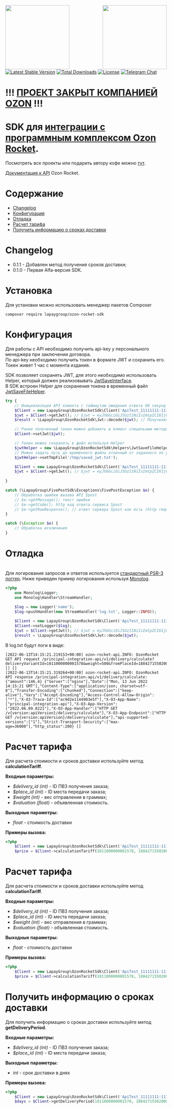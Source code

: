 
<a href="https://lapaygroup.ru"><img align="left" width="200" src="https://lapaygroup.ru/img/lapaygroup.svg"></a>
<a href="https://rocket.ozon.ru"><img align="right" width="200" src="https://cdn1.ozone.ru/s3/helppartners/ozon-rocket-main.svg"></a>    

<br /><br /><br />

[![Latest Stable Version](https://poser.pugx.org/lapaygroup/ozon-rocket-sdk/v/stable)](https://packagist.org/packages/lapaygroup/ozon-rocket-sdk)
[![Total Downloads](https://poser.pugx.org/lapaygroup/ozon-rocket-sdk/downloads)](https://packagist.org/packages/lapaygroup/ozon-rocket-sdk)
[![License](https://poser.pugx.org/lapaygroup/ozon-rocket-sdk/license)](https://packagist.org/packages/lapaygroup/ozon-rocket-sdk)
[![Telegram Chat](https://img.shields.io/badge/telegram-chat-blue.svg?logo=telegram)](https://t.me/phpboxberrysdk)

# !!! [ПРОЕКТ ЗАКРЫТ КОМПАНИЕЙ OZON](https://rocket.ozon.ru/) !!!

# SDK для [интеграции с программным комплексом Ozon Rocket](https://rocket.ozon.ru).  

Посмотреть все проекты или подарить автору кофе можно [тут](https://lapaygroup.ru/opensource).    

[Документация к API](https://docs.ozon.ru/api/rocket) Ozon Rocket.    

# Содержание    
- [Changelog](#changelog)    
- [Конфигурация](#configuration)  
- [Отладка](#debugging)  
- [Расчет тарифа](#tariffs)  
- [Получить информацию о сроках доставки](#delivery-period)  


<a name="links"><h1>Changelog</h1></a>
 - 0.1.1 - Добавлен метод получения сроков доставки;
 - 0.1.0 - Первая Alfa-версия SDK.  

# Установка  
Для установки можно использовать менеджер пакетов Composer

    composer require lapaygroup/ozon-rocket-sdk
    

<a name="configuration"><h1>Конфигурация</h1></a>  

Для работы с API необходимо получить api-key у персонального менеджера при заключении договора.    
По api-key необходимо получить токен в формате JWT и сохранить его. Токен живет 1 час с момента издания.     

SDK позволяет сохранять JWT, для этого необходимо использовать Helper, который должен реализовывать [JwtSaveInterface](https://github.com/lapaygroup/ozon-rocket-sdk/blob/master/src/Helpers/JwtSaveInterface.php).    
В SDK встроен Helper для сохранения токена в временный файл [JwtSaveFileHelper](https://github.com/lapaygroup/ozon-rocket-sdk/blob/master/src/Helpers/JwtSaveFileHelper.php).    

```php
try {
    // Инициализация API клиента с таймаутом ожидания ответа 60 секунд
    $Client = new LapayGroup\OzonRocketSdk\Client('ApiTest_11111111-1111-1111-1111-111111111111', 'SRYksX3PBPUYj73A6cNqbQYRSaYNpjSodIMeWoSCQ8U=', 60, \LapayGroup\OzonRocketSdk\Client::API_URI_TEST);
    $jwt = $Client->getJwt(); // $jwt = eyJhbGciOiJSUzI1NiIsImtpZCI6IjQyMmNhZDNiLTc2MjMtNGZhYy1hMWEwLTIwZTQxMGQxNDRjMCIsInR5cCI6ImF0K2p3dCJ9.eyJuYmYiOjE2NTUxMzAxNjQsImV4cCI6MTY1NTIxNjU2NCwiaXNzIjoiaHR0cHM6Ly9hcGktc3RnLm96b25ydS5tZS9wcmluY2lwYWwtYXV0aC1hcGkiLCJjbGllbnRfaWQiOiJBcGlUZXN0XzExMTExMTExLTExMTEtMTExMS0xMTExLTExMTExMTExMTExMSIsIkxvem9uVXNlck5hbWUiOiJBcGlVc2VyVGVzdDIiLCJMb3pvbkNvbnRyYWN0SWQiOiIyMjYwNDI1OTU3NjAwMCIsIkxvem9uUHJpbmNpcGFsSWQiOiIzNDUiLCJqdGkiOiJCOUFCNTUyMTVCMzlEQjBFMDM2OEI5NTk3QzE4QjFENiIsImlhdCI6MTY1NTEzMDE2NCwic2NvcGUiOlsiZGVsaXZlcnkucGFyYW1zLmFwaS5yZWFkIiwicHJpbmNpcGFsLmludGVncmF0aW9uLmFwaS5mdWxsIl19.IN6UV3rArlGSQD_fOFYT2c9FUPNx_LW_BMI7RqO7-rpT0_hbmh_PhxZedAdJs3ZRdc-kki5t2nR9p-GoQYWeVt30s5n-qeqpSigZvunf-TYmNMjl6Un0zSI0XY_9SMl-xTzUJ7DnwAGdWu9jWvusMoFI-vGUJB-wZIQzhCN1MeOq1gIgvc5Hd729fXe3hvlc683dsF-leoXgiIb3CV-kkSx6ASERZy7rw7ugs4LWhwphVCM2dvhMt8Ue1f35MkllgJaic9x6OU3JMIKlRdGFFdcPy9ZpWqmH34XpDoZCrHWnbndE-tFLc0fuXSIf0kNoJhaUrW5VJ7Gliu0_Rtv3sQ
    $result = \LapayGroup\OzonRocketSdk\Jwt::decode($jwt); // Получения информации из токена (payload)

    // Ранее полученный токен можно добавить в клиент специльным методом
    $Client->setJwt($jwt);

    // Токен можно сохранять в файл используя Helper
    $jwtHelper = new \LapayGroup\OzonRocketSdk\Helpers\JwtSaveFileHelper();
    // Можно задать путь до временного файла отличный от заданного по умолчанию
    $jwtHelper->setTmpFile('/tmp/saved_jwt.txt');

    $Client = new LapayGroup\OzonRocketSdk\Client('ApiTest_11111111-1111-1111-1111-111111111111', 'SRYksX3PBPUYj73A6cNqbQYRSaYNpjSodIMeWoSCQ8U=', 60, \LapayGroup\OzonRocketSdk\Client::API_URI_TEST, $jwtHelper);
    $jwt = $Client->getJwt(); // $jwt = eyJhbGciOiJSUzI1NiIsImtpZCI6IjQyMmNhZDNiLTc2MjMtNGZhYy1hMWEwLTIwZTQxMGQxNDRjMCIsInR5cCI6ImF0K2p3dCJ9.eyJuYmYiOjE2NTUxMzAxNjQsImV4cCI6MTY1NTIxNjU2NCwiaXNzIjoiaHR0cHM6Ly9hcGktc3RnLm96b25ydS5tZS9wcmluY2lwYWwtYXV0aC1hcGkiLCJjbGllbnRfaWQiOiJBcGlUZXN0XzExMTExMTExLTExMTEtMTExMS0xMTExLTExMTExMTExMTExMSIsIkxvem9uVXNlck5hbWUiOiJBcGlVc2VyVGVzdDIiLCJMb3pvbkNvbnRyYWN0SWQiOiIyMjYwNDI1OTU3NjAwMCIsIkxvem9uUHJpbmNpcGFsSWQiOiIzNDUiLCJqdGkiOiJCOUFCNTUyMTVCMzlEQjBFMDM2OEI5NTk3QzE4QjFENiIsImlhdCI6MTY1NTEzMDE2NCwic2NvcGUiOlsiZGVsaXZlcnkucGFyYW1zLmFwaS5yZWFkIiwicHJpbmNpcGFsLmludGVncmF0aW9uLmFwaS5mdWxsIl19.IN6UV3rArlGSQD_fOFYT2c9FUPNx_LW_BMI7RqO7-rpT0_hbmh_PhxZedAdJs3ZRdc-kki5t2nR9p-GoQYWeVt30s5n-qeqpSigZvunf-TYmNMjl6Un0zSI0XY_9SMl-xTzUJ7DnwAGdWu9jWvusMoFI-vGUJB-wZIQzhCN1MeOq1gIgvc5Hd729fXe3hvlc683dsF-leoXgiIb3CV-kkSx6ASERZy7rw7ugs4LWhwphVCM2dvhMt8Ue1f35MkllgJaic9x6OU3JMIKlRdGFFdcPy9ZpWqmH34XpDoZCrHWnbndE-tFLc0fuXSIf0kNoJhaUrW5VJ7Gliu0_Rtv3sQ
        
}

catch (\LapayGroup\FivePostSdk\Exceptions\FivePostException $e) {
    // Обработка ошибки вызова API 5post
    // $e->getMessage(); текст ошибки 
    // $e->getCode(); http код ответа сервиса 5post
    // $e->getRawResponse(); // ответ сервера 5post как есть (http request body)
}

catch (\Exception $e) {
    // Обработка исключения
}
```


<a name="debugging"><h1>Отладка</h1></a>  
Для логирования запросов и ответов используется [стандартный PSR-3 логгер](https://github.com/php-fig/fig-standards/blob/master/accepted/PSR-3-logger-interface.md). 
Ниже приведен пример логирования используя [Monolog](https://github.com/Seldaek/monolog).  

```php
<?php
    use Monolog\Logger;
    use Monolog\Handler\StreamHandler;
    
    $log = new Logger('name');
    $log->pushHandler(new StreamHandler('log.txt', Logger::INFO));

    $Client = new LapayGroup\OzonRocketSdk\Client('ApiTest_11111111-1111-1111-1111-111111111111', 'SRYksX3PBPUYj73A6cNqbQYRSaYNpjSodIMeWoSCQ8U=', 60, \LapayGroup\OzonRocketSdk\Client::API_URI_TEST);
    $Client->setLogger($log);
    $jwt = $Client->getJwt(); // $jwt = eyJhbGciOiJSUzI1NiIsImtpZCI6IjQyMmNhZDNiLTc2MjMtNGZhYy1hMWEwLTIwZTQxMGQxNDRjMCIsInR5cCI6ImF0K2p3dCJ9.eyJuYmYiOjE2NTUxMzAxNjQsImV4cCI6MTY1NTIxNjU2NCwiaXNzIjoiaHR0cHM6Ly9hcGktc3RnLm96b25ydS5tZS9wcmluY2lwYWwtYXV0aC1hcGkiLCJjbGllbnRfaWQiOiJBcGlUZXN0XzExMTExMTExLTExMTEtMTExMS0xMTExLTExMTExMTExMTExMSIsIkxvem9uVXNlck5hbWUiOiJBcGlVc2VyVGVzdDIiLCJMb3pvbkNvbnRyYWN0SWQiOiIyMjYwNDI1OTU3NjAwMCIsIkxvem9uUHJpbmNpcGFsSWQiOiIzNDUiLCJqdGkiOiJCOUFCNTUyMTVCMzlEQjBFMDM2OEI5NTk3QzE4QjFENiIsImlhdCI6MTY1NTEzMDE2NCwic2NvcGUiOlsiZGVsaXZlcnkucGFyYW1zLmFwaS5yZWFkIiwicHJpbmNpcGFsLmludGVncmF0aW9uLmFwaS5mdWxsIl19.IN6UV3rArlGSQD_fOFYT2c9FUPNx_LW_BMI7RqO7-rpT0_hbmh_PhxZedAdJs3ZRdc-kki5t2nR9p-GoQYWeVt30s5n-qeqpSigZvunf-TYmNMjl6Un0zSI0XY_9SMl-xTzUJ7DnwAGdWu9jWvusMoFI-vGUJB-wZIQzhCN1MeOq1gIgvc5Hd729fXe3hvlc683dsF-leoXgiIb3CV-kkSx6ASERZy7rw7ugs4LWhwphVCM2dvhMt8Ue1f35MkllgJaic9x6OU3JMIKlRdGFFdcPy9ZpWqmH34XpDoZCrHWnbndE-tFLc0fuXSIf0kNoJhaUrW5VJ7Gliu0_Rtv3sQ
    $result = \LapayGroup\OzonRocketSdk\Jwt::decode($jwt);
```

В log.txt будут логи в виде:
```
[2022-06-13T14:15:21.219153+00:00] ozon-rocket-api.INFO: OzonRocket GET API request /principal-integration-api/v1/delivery/calculate?deliveryVariantId=1011000000001578&weight=500&fromPlaceId=18842715502000&estimatedPrice=1000 [] []
[2022-06-13T14:15:21.319264+00:00] ozon-rocket-api.INFO: OzonRocket API response /principal-integration-api/v1/delivery/calculate: {"amount":146.4} {"Server":["nginx"],"Date":["Mon, 13 Jun 2022 14:15:21 GMT"],"Content-Type":["application/json; charset=utf-8"],"Transfer-Encoding":["chunked"],"Connection":["keep-alive"],"Vary":["Accept-Encoding"],"Access-Control-Allow-Origin":["*"],"X-O3-Trace-Id":["ac9d2e1144903e5f"],"X-O3-App-Name":["principal-integration-api"],"X-O3-App-Version":["2022.06.09.8221"],"X-O3-App-Handler":["HTTP GET /v{version:apiVersion}/delivery/calculate"],"X-O3-App-Endpoint":["HTTP GET /v{version:apiVersion}/delivery/calculate"],"api-supported-versions":["1"],"Strict-Transport-Security":["max-age=36000"],"http_status":200} []
```


<a name="tariffs"><h1>Расчет тарифа</h1></a>  

Для расчета стоимости и сроков доставки используйте метод **calculationTariff**.   
 
**Входные параметры:**
- *$delivery_id (int)* - ID ПВЗ получения заказа;  
- *$place_id (int)* - ID места передачи заказа;  
- *$weight (int)* - вес отправления в граммах;
- *$valuation (float)* - объявленная стоимость.

**Выходные параметры:**
- *float* - стоимость доставки    

**Примеры вызова:**
```php
<?php
    $Client = new LapayGroup\OzonRocketSdk\Client('ApiTest_11111111-1111-1111-1111-111111111111', 'SRYksX3PBPUYj73A6cNqbQYRSaYNpjSodIMeWoSCQ8U=', 60, \LapayGroup\OzonRocketSdk\Client::API_URI_TEST);
    $price = $Client->calculationTariff(1011000000001578, 18842715502000, 500, 1000); // 146.4
```

<a name="tariffs"><h1>Расчет тарифа</h1></a>  

Для расчета стоимости и сроков доставки используйте метод **calculationTariff**.   
 
**Входные параметры:**
- *$delivery_id (int)* - ID ПВЗ получения заказа;  
- *$place_id (int)* - ID места передачи заказа;  
- *$weight (int)* - вес отправления в граммах;
- *$valuation (float)* - объявленная стоимость.

**Выходные параметры:**
- *float* - стоимость доставки    

**Примеры вызова:**
```php
<?php
    $Client = new LapayGroup\OzonRocketSdk\Client('ApiTest_11111111-1111-1111-1111-111111111111', 'SRYksX3PBPUYj73A6cNqbQYRSaYNpjSodIMeWoSCQ8U=', 60, \LapayGroup\OzonRocketSdk\Client::API_URI_TEST);
    $price = $Client->calculationTariff(1011000000001578, 18842715502000, 500, 1000); // 146.4
```

<a name="delivery-period"><h1>Получить информацию о сроках доставки</h1></a>  

Для получить информацию о сроках доставки используйте метод **getDeliveryPeriod**.   
 
**Входные параметры:**
- *$delivery_id (int)* - ID ПВЗ получения заказа;  
- *$place_id (int)* - ID места передачи заказа;  

**Выходные параметры:**
- *int* - срок доставки в днях    

**Примеры вызова:**
```php
<?php
    $Client = new LapayGroup\OzonRocketSdk\Client('ApiTest_11111111-1111-1111-1111-111111111111', 'SRYksX3PBPUYj73A6cNqbQYRSaYNpjSodIMeWoSCQ8U=', 60, \LapayGroup\OzonRocketSdk\Client::API_URI_TEST);
    $days = $Client->getDeliveryPeriod(1011000000001578, 18842715502000); // 9
```
